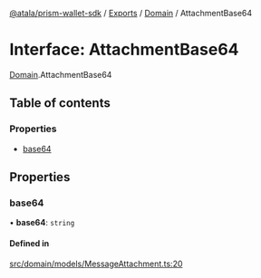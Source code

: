 [@atala/prism-wallet-sdk](../README.md) / [Exports](../modules.md) / [Domain](../modules/Domain.md) / AttachmentBase64

# Interface: AttachmentBase64

[Domain](../modules/Domain.md).AttachmentBase64

## Table of contents

### Properties

- [base64](Domain.AttachmentBase64.md#base64)

## Properties

### base64

• **base64**: `string`

#### Defined in

[src/domain/models/MessageAttachment.ts:20](https://github.com/hyperledger/identus-edge-agent-sdk-ts/blob/2cdbf1ede368164be3dd56f3e362e76e94d48b48/src/domain/models/MessageAttachment.ts#L20)

